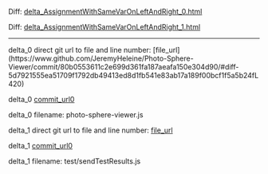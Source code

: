 Diff: [delta_AssignmentWithSameVarOnLeftAndRight_0.html](./delta_AssignmentWithSameVarOnLeftAndRight_0.html)

Diff: [delta_AssignmentWithSameVarOnLeftAndRight_1.html](./delta_AssignmentWithSameVarOnLeftAndRight_1.html)

<hr>
delta_0 direct git url to file and line number: [file_url](https://www.github.com/JeremyHeleine/Photo-Sphere-Viewer/commit/80b0553611c2e699d361fa187aeafa150e304d90/#diff-5d7921555ea51709f1792db49413ed8d1fb541e83ab17a189f00bcf1f5a5b24fL420)

delta_0 [commit_url0](https://www.github.com/JeremyHeleine/Photo-Sphere-Viewer/commit/80b0553611c2e699d361fa187aeafa150e304d90)

delta_0 filename: photo-sphere-viewer.js



delta_1 direct git url to file and line number: [file_url](https://www.github.com/scrollback/scrollback/commit/17972e4cff70e925a7cfcc7166781af4bf3a5b05/#diff-3aec90ef8f239a9acc34348663d507948c4188bb5e3c85fa7fdf8aaa859495b1L32)

delta_1 [commit_url0](https://www.github.com/scrollback/scrollback/commit/17972e4cff70e925a7cfcc7166781af4bf3a5b05)

delta_1 filename: test/sendTestResults.js



